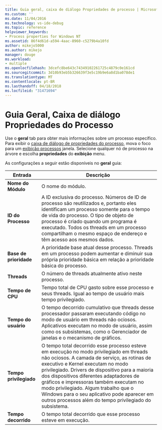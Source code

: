```yaml
---
title: Guia geral, caixa de diálogo Propriedades de processo | Microsoft Docs
ms.custom: ''
ms.date: 11/04/2016
ms.technology: vs-ide-debug
ms.topic: reference
helpviewer_keywords:
- Process properties for Windows NT
ms.assetid: 86f4d61d-a594-4aac-8960-c5279b4a10fd
author: mikejo5000
ms.author: mikejo
manager: douge
ms.workload:
- multiple
ms.openlocfilehash: 3dcefc8be643c74349102261725c4879c0e161cd
ms.sourcegitcommit: 3d10b93eb5b326639f3e5c19b9e6a8d1ba078de1
ms.translationtype: MT
ms.contentlocale: pt-BR
ms.lasthandoff: 04/18/2018
ms.locfileid: "31471694"
---
```

# <a name="general-tab-process-properties-dialog-box"></a>Guia Geral, Caixa de diálogo Propriedades do Processo
Use o **geral** tab para obter mais informações sobre um processo específico. Para exibir o [caixa de diálogo de propriedades do processo](../debugger/process-properties-dialog-box.md), mova o foco para um [exibição processos](../debugger/processes-view.md) janela. Selecione qualquer nó de processo na árvore e escolha **propriedades** do **exibição** menu.  
  
 As configurações a seguir estão disponíveis no **geral** guia:  
  
|Entrada|Descrição|  
|-----------|-----------------|  
|**Nome do Módulo**|O nome do módulo.|  
|**ID do Processo**|A ID exclusiva do processo. Números de ID de processo são reutilizados e, portanto eles identificam um processo somente para o tempo de vida do processo. O tipo de objeto de processo é criado quando um programa é executado. Todos os threads em um processo compartilham o mesmo espaço de endereço e têm acesso aos mesmos dados.|  
|**Base de prioridade**|A prioridade base atual desse processo. Threads em um processo podem aumentar e diminuir sua própria prioridade básica em relação a prioridade básica do processo.|  
|**Threads**|O número de threads atualmente ativo neste processo.|  
|**Tempo de CPU**|Tempo total de CPU gasto sobre esse processo e seus threads. Igual ao tempo de usuário mais tempo privilegiado.|  
|**Tempo do usuário**|O tempo decorrido cumulativo que threads desse processador passaram executando código no modo de usuário em threads não ociosos. Aplicativos executam no modo de usuário, assim como os subsistemas, como o Gerenciador de janelas e o mecanismo de gráficos.|  
|**Tempo privilegiado**|O tempo total decorrido esse processo esteve em execução no modo privilegiado em threads não ociosos. A camada de serviço, as rotinas de executivo e Kernel executam no modo privilegiado. Drivers de dispositivo para a maioria dos dispositivos diferentes adaptadores de gráficos e impressoras também executam no modo privilegiado. Algum trabalho que o Windows para o seu aplicativo pode aparecer em outros processos além do tempo privilegiado do subsistema.|  
|**Tempo decorrido**|O tempo total decorrido que esse processo esteve em execução.|